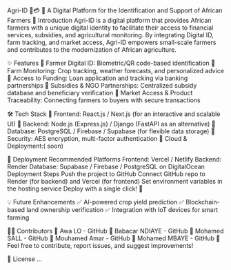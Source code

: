 Agri-ID 🌱💳
🚀 A Digital Platform for the Identification and Support of African Farmers
📌 Introduction
Agri-ID is a digital platform that provides African farmers with a unique digital identity to facilitate their access to financial services, subsidies, and agricultural monitoring. By integrating Digital ID, farm tracking, and market access, Agri-ID empowers small-scale farmers and contributes to the modernization of African agriculture.

✨ Features
🔹 Farmer Digital ID: Biometric/QR code-based identification
🔹 Farm Monitoring: Crop tracking, weather forecasts, and personalized advice
🔹 Access to Funding: Loan application and tracking via banking partnerships
🔹 Subsidies & NGO Partnerships: Centralized subsidy database and beneficiary verification
🔹 Market Access & Product Traceability: Connecting farmers to buyers with secure transactions

🛠️ Tech Stack
📌 Frontend: React.js / Next.js (for an interactive and scalable UI)
📌 Backend: Node.js (Express.js) / Django (FastAPI as an alternative)
📌 Database: PostgreSQL / Firebase / Supabase (for flexible data storage)
📌 Security: AES encryption, multi-factor authentication
📌 Cloud & Deployment:( soon)

🚀 Deployment
Recommended Platforms
Frontend: Vercel / Netlify
Backend: Render
Database: Supabase / Firebase / PostgreSQL on DigitalOcean
Deployment Steps
Push the project to GitHub
Connect GitHub repo to Render (for backend) and Vercel (for frontend)
Set environment variables in the hosting service
Deploy with a single click! 🚀

💡 Future Enhancements
✅ AI-powered crop yield prediction
✅ Blockchain-based land ownership verification
✅ Integration with IoT devices for smart farming

🧑‍💻 Contributors
👤 Awa LO - GitHub
👤 Babacar NDIAYE - GitHub
👤 Mohamed SALL - GitHub
👤 Mouhamed Amar - GitHub
👤 Mohamed MBAYE - GitHub
💬 Feel free to contribute, report issues, and suggest improvements!

📜 License
…
